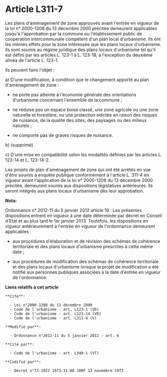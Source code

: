 # Article L311-7

Les plans d'aménagement de zone approuvés avant l'entrée en vigueur de la loi n° 2000-1208 du 13 décembre 2000 précitée
demeurent applicables jusqu'à l'approbation par la commune ou l'établissement public de coopération intercommunale compétent
d'un plan local d'urbanisme. Ils ont les mêmes effets pour la zone intéressée que les plans locaux d'urbanisme. Ils sont
soumis au régime juridique des plans locaux d'urbanisme tel qu'il est défini par les articles L. 123-1 à L. 123-18, à
l'exception du deuxième alinéa de l'article L. 123-1. 

Ils peuvent faire l'objet : 

a) D'une modification, à condition que le changement apporté au plan d'aménagement de zone :

- ne porte pas atteinte à l'économie générale des orientations d'urbanisme concernant l'ensemble de la commune ;

- ne réduise pas un espace boisé classé, une zone agricole ou une zone naturelle et forestière, ou une protection édictée en
raison des risques de nuisance, de la qualité des sites, des paysages ou des milieux naturels ;

- ne comporte pas de graves risques de nuisance. 

b) (supprimé) 

c) D'une mise en compatibilité selon les modalités définies par les articles L. 123-14 et L. 123-14-2. 

Les projets de plan d'aménagement de zone qui ont été arrêtés en vue d'être soumis à enquête publique conformément à
l'article L. 311-4 en vigueur avant l'application de la loi n° 2000-1208 du 13 décembre 2000 précitée, demeurent soumis aux
dispositions législatives antérieures. Ils seront intégrés aux plans locaux d'urbanisme dès leur approbation.

**Nota:**

Ordonnance n° 2012-11 du 5 janvier 2012 article 19 : Les présentes dispositions entrent en vigueur à une date déterminée par
décret en Conseil d'Etat et au plus tard le 1er janvier 2013. Toutefois, les dispositions en vigueur antérieurement à
l'entrée en vigueur de l'ordonnance demeurent applicables :

- aux procédures d'élaboration et de révision des schémas de cohérence territoriale et des plans locaux d'urbanisme
prescrites à cette même date ;

- aux procédures de modification des schémas de cohérence territoriale et des plans locaux d'urbanisme lorsque le projet de
modification a été notifié aux personnes publiques associées à la date d'entrée en vigueur de l'ordonnance.

**Liens relatifs à cet article**

	**Cite**:

	  - Loi n°2000-1208 du 13 décembre 2000
	  - Code de l'urbanisme - art. L123-1 (VD)
	  - Code de l'urbanisme - art. L123-14 (VD)
	  - Code de l'urbanisme - art. L311-4 (V)

	**Modifié par**:

	  - Ordonnance n°2012-11 du 5 janvier 2012 - art. 6

	**Cité par**:

	  - Code de l'urbanisme - art. L340-1 (VT)

	**Codifié par**:

	  - Décret n°73-1022 1973-11-08 JORF 13 novembre 1973

